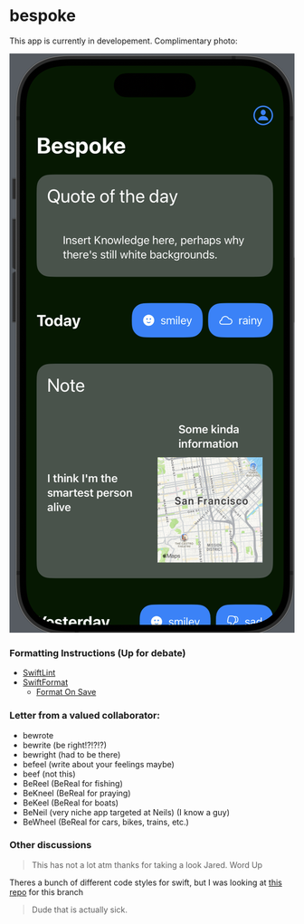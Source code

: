 # bespoke

This app is currently in developement. Complimentary photo:

![demo](assets/asset.png)

### Formatting Instructions (Up for debate)
- [SwiftLint](https://github.com/Lickability/swift-best-practices/blob/f069c057de5aa01079e1b5e2355ac6e06106b030/Formatting.md)
- [SwiftFormat](https://github.com/nicklockwood/SwiftFormat#xcode-source-editor-extension)
    - [Format On Save](https://medium.com/@jozott/format-on-save-xcode-swift-8133d049b3ac)

### Letter from a valued collaborator:

- bewrote
- bewrite (be right!?!?!?)
- bewright (had to be there)
- befeel (write about your feelings maybe)
- beef (not this)
- BeReel (BeReal for fishing)
- BeKneel (BeReal for praying)
- BeKeel (BeReal for boats)
- BeNeil (very niche app targeted at Neils) (I know a guy)
- BeWheel (BeReal for cars, bikes, trains, etc.)

### Other discussions

> This has not a lot atm thanks for taking a look Jared.
Word Up

Theres a bunch of different code styles for swift, but I was looking at [this repo](https://github.com/Lickability/swift-best-practices/tree/main) for this branch
> Dude that is actually sick.
